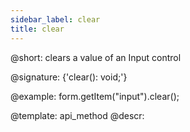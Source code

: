 ```yaml
---
sidebar_label: clear
title: clear
---          
```


@short: clears a value of an Input control

@signature: {'clear(): void;'}



@example:
form.getItem("input").clear();


@template: api_method
@descr:


